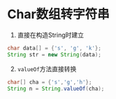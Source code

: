 # Char数组转字符串

1. 直接在构造String时建立

```java
char data[] = {'s', 'g', 'k'}; 
String str = new String(data);
```

2. `valueOf`方法直接转换

```java
char[] cha = {'s','g','h'}; 
String n = String.valueOf(cha);
```

